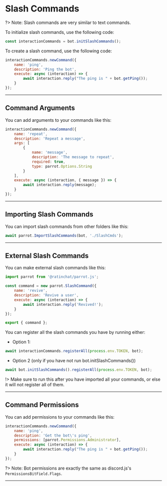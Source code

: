
# Slash Commands
?> Note: Slash commands are very similar to text commands.

To initialize slash commands, use the following code:
```js
const interactionCommands = bot.initSlashCommands();
```
To create a slash command, use the following code:
```js
interactionCommands.newCommand({
    name: 'ping',
    description: 'Ping the bot',
    execute: async (interaction) => {
        await interaction.reply("The ping is " + bot.getPing());
    }
});
```

---

## Command Arguments
You can add arguments to your commands like this:
```js
interactionCommands.newCommand({
    name: 'repeat',
    description: 'Repeat a message',
    args: [
        {
            name: 'message',
            description: 'The message to repeat',
            required: true,
            type: parrot.Options.String
        }
    ],
    execute: async (interaction, { message }) => {
        await interaction.reply(message);
    }
});
```

---

## Importing Slash Commands

You can import slash commands from other folders like this:
```js
await parrot.ImportSlashCommands(bot, './SlashCmds');
```

---

## External Slash Commands

You can make external slash commands like this:
```js
import parrot from '@ratinchat/parrot.js';

const command = new parrot.SlashCommand({
    name: 'revive',
    description: 'Revive a user',
    execute: async (interaction) => { 
        await interaction.reply('Revived!');
    }
});

export { command };
```
You can register all the slash commands you have by running either:  
* Option 1:
```js
await interactionCommands.registerAll(process.env.TOKEN, bot);
```
* Option 2 (only if you have not run bot.initSlashCommands())
```js
await bot.initSlashCommands().registerAll(process.env.TOKEN, bot);
```

!> Make sure to run this after you have imported all your commands, or else it will not register all of them.

---

## Command Permissions

You can add permissions to your commands like this:

```js
interactionCommands.newCommand({
    name: 'ping',
    description: 'Get the bot\'s ping',
    permissions: [parrot.Permissions.Administrator],
    execute: async (interaction) => {
        await interaction.reply("The ping is " + bot.getPing());
    }
});
```

?> Note: Bot permissions are exactly the same as discord.js's `PermissionsBitField.Flags`.

---
